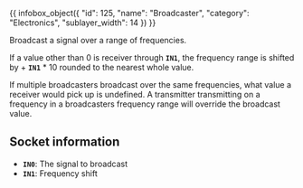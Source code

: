 {{ infobox_object({
	"id": 125,
	"name": "Broadcaster",
	"category": "Electronics",
	"sublayer_width": 14
}) }}

Broadcast a signal over a range of frequencies.

If a value other than 0 is receiver through **`IN1`**, the frequency range is shifted by + **`IN1`** * 10 rounded to the nearest whole value.

If multiple broadcasters broadcast over the same frequencies, what value a receiver would pick up is undefined. A transmitter transmitting on a frequency in a broadcasters frequency range will override the broadcast value.

## Socket information
- **`IN0`**: The signal to broadcast
- **`IN1`**: Frequency shift

